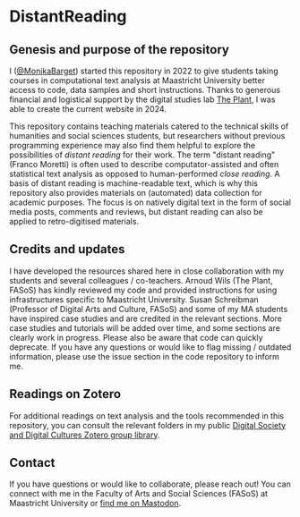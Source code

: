 # DistantReading

## Genesis and purpose of the repository

I ([@MonikaBarget](https://github.com/MonikaBarget/atr-historical-research/commits?author=MonikaBarget)) started this repository in 2022 to give students taking courses in computational text analysis at Maastricht University better access to code, data samples and short instructions. Thanks to generous financial and logistical support by the digital studies lab [The Plant](https://theplant.maastrichtuniversity.nl/), I was able to create the current website in 2024. 

This repository contains teaching materials catered to the technical skills of humanities and social sciences students, but researchers without previous programming experience may also find them helpful to explore the possibilities of *distant reading* for their work. The term "distant reading" (Franco Moretti) is often used to describe computator-assisted and often statistical text analysis as opposed to human-performed *close reading*. A basis of distant reading is machine-readable text, which is why this repository also provides materials on (automated) data collection for academic purposes. The focus is on natively digital text in the form of social media posts, comments and reviews, but distant reading can also be applied to retro-digitised materials.

## Credits and updates

I have developed the resources shared here in close collaboration with my students and several colleagues / co-teachers. Arnoud Wils (The Plant, FASoS) has kindly reviewed my code and provided instructions for using infrastructures specific to Maastricht University. Susan Schreibman (Professor of Digital Arts and Culture, FASoS) and some of my MA students have inspired case studies and are credited in the relevant sections. More case studies and tutorials will be added over time, and some sections are clearly work in progress. Please also be aware that code can quickly deprecate. If you have any questions or would like to flag missing / outdated information, please use the issue section in the code repository to inform me.

## Readings on Zotero

For additional readings on text analysis and the tools recommended in this repository, you can consult the relevant folders in my public [Digital Society and Digital Cultures Zotero group library](https://www.zotero.org/groups/4457227/fasos_-_digital_society__digital_cultures/collections/YAGEDFPB).

## Contact

If you have questions or would like to collaborate, please reach out! You can connect with me in the Faculty of Arts and Social Sciences (FASoS) at Maastricht University or [find me on Mastodon](https://akademienl.social/@mob).


